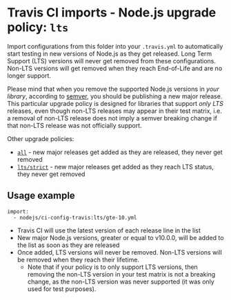 # Travis CI imports - Node.js upgrade policy: `lts`

Import configurations from this folder into your `.travis.yml` to automatically start testing in new versions of Node.js as they get released. Long Term Support (LTS) versions will never get removed from these configurations. Non-LTS versions will get removed when they reach End-of-Life and are no longer support.

Please mind that when you remove the supported Node.js versions in _your library_, according to [semver](https://semver.org/), you should be publishing a new major release. This particular upgrade policy is designed for libraries that support _only LTS_ releases, even though non-LTS releases may appear in their test matrix, i.e. a removal of non-LTS release does not imply a semver breaking change if that non-LTS release was not officially support.

Other upgrade policies:

- [`all`](../all) - new major releases get added as they are released, they never get removed
- [`lts/strict`](../lts/strict) - new major releases get added as they reach LTS status, they never get removed   


## Usage example

```
import:
  - nodejs/ci-config-travis:lts/gte-10.yml
```

- Travis CI will use the latest version of each release line in the list
- New major Node.js versions, greater or equal to v10.0.0, will be added to the list as soon as they are released
- Once added, LTS versions will never be removed. Non-LTS versions will be removed when they reach their lifetime.
    - Note that if your policy is to only support LTS versions, then removing the non-LTS version in your test matrix is not a breaking change, as the non-LTS version was never supported (it was only used for test purposes).
